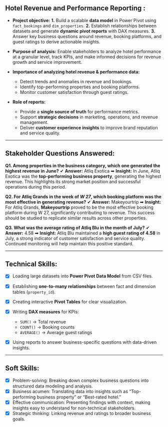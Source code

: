 ## Hotel Revenue and Performance Reporting :

* **Project objective:**
  **1.** Build a scalable **data model** in Power Pivot using `fact_bookings` and `dim_properties`.
  **2.** Establish relationships between datasets and generate **dynamic pivot reports** with DAX measures.
  **3.** Answer key business questions around revenue, booking platforms, and guest ratings to derive actionable insights.

* **Purpose of analysis:** Enable stakeholders to analyze hotel performance at a granular level, track KPIs, and make informed decisions for revenue growth and service improvement.

* **Importance of analyzing hotel revenue & performance data:**

  * Detect trends and anomalies in revenue and bookings.
  * Identify top-performing properties and booking platforms.
  * Monitor customer satisfaction through guest ratings.

* **Role of reports:**

  * Provide a **single source of truth** for performance metrics.
  * Support **strategic decisions** in marketing, operations, and revenue management.
  * Deliver **customer experience insights** to improve brand reputation and service quality.

---

## Stakeholder Questions Answered:

**Q1. Among properties in the business category, which one generated the highest revenue in June?**
✔ **Answer:** Atliq Exotica
➡ **Insight:** In June, Atliq Exotica was the **top-performing business property**, generating the highest revenue. This highlights its strong market position and successful operations during this period.

**Q2. For Atliq Grands in the week of *W 27*, which booking platform was the most effective in generating revenue?**
✔ **Answer:** Makeyourtrip
➡ **Insight:** For Atliq Grands, **Makeyourtrip** proved to be the most effective booking platform during W 27, significantly contributing to revenue. This success should be studied to replicate similar results across other properties.

**Q3. What was the average rating of Atliq Blu in the month of July?**
✔ **Answer:** 4.58
➡ **Insight:** Atliq Blu maintained a **high guest rating of 4.58** in July, a strong indicator of customer satisfaction and service quality. Continued monitoring will help maintain this positive standard.

---

## Technical Skills:

* [x] Loading large datasets into **Power Pivot Data Model** from CSV files.
* [x] Establishing **one-to-many relationships** between fact and dimension tables (`property_id`).
* [x] Creating interactive **Pivot Tables** for clear visualization.
* [x] Writing **DAX measures** for KPIs:

  * `SUM()` → Total revenue
  * `COUNT()` → Booking counts
  * `AVERAGE()` → Average guest ratings
* [x] Using reports to answer business-specific questions with data-driven insights.

---

## Soft Skills:

* [x] Problem-solving: Breaking down complex business questions into structured data modeling and analysis.
* [x] Business acumen: Translating data into insights such as “Top-performing business property” or “Best-rated hotel.”
* [x] Effective communication: Presenting findings with context, making insights easy to understand for non-technical stakeholders.
* [x] Strategic thinking: Linking revenue and ratings to broader business goals.
